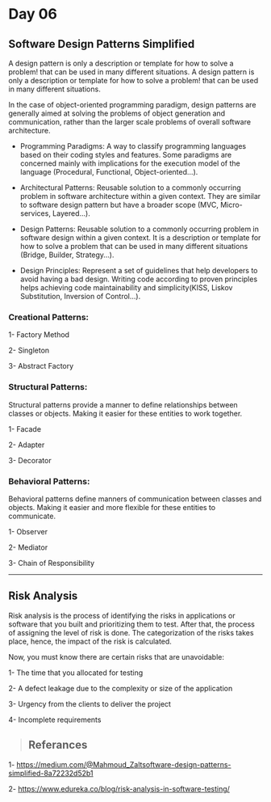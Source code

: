 # Day 06
## Software Design Patterns Simplified

A design pattern is only a description or template for how to solve a problem! that can be used in many different situations. A design pattern is only a description or template for how to solve a problem! that can be used in many different situations.

In the case of object-oriented programming paradigm, design patterns are generally aimed at solving the problems of object generation and communication, rather than the larger scale problems of overall software architecture. 

* Programming Paradigms: A way to classify programming languages based on their coding styles and features. Some paradigms are concerned mainly with implications for the execution model of the language (Procedural, Functional, Object-oriented…).

* Architectural Patterns: Reusable solution to a commonly occurring problem in software architecture within a given context. They are similar to software design pattern but have a broader scope (MVC, Micro-services, Layered...).

* Design Patterns: Reusable solution to a commonly occurring problem in software design within a given context. It is a description or template for how to solve a problem that can be used in many different situations (Bridge, Builder, Strategy…).

* Design Principles: Represent a set of guidelines that help developers to avoid having a bad design. Writing code according to proven principles helps achieving code maintainability and simplicity(KISS, Liskov Substitution, Inversion of Control…).

### Creational Patterns:

1- Factory Method

2- Singleton

3- Abstract Factory

### Structural Patterns:
Structural patterns provide a manner to define relationships between classes or objects. Making it easier for these entities to work together.

1- Facade

2- Adapter

3- Decorator

### Behavioral Patterns:

Behavioral patterns define manners of communication between classes and objects. Making it easier and more flexible for these entities to communicate.

1- Observer

2- Mediator

3- Chain of Responsibility

---
## Risk Analysis

Risk analysis is the process of identifying the risks in applications or software that you built and prioritizing them to test. After that, the process of assigning the level of risk is done. The categorization of the risks takes place, hence, the impact of the risk is calculated.

Now, you must know there are certain risks that are unavoidable:

1- The time that you allocated for testing

2- A defect leakage due to the complexity or size of the application

3- Urgency from the clients to deliver the project

4- Incomplete requirements

> ## Referances

1- https://medium.com/@Mahmoud_Zaltsoftware-design-patterns-simplified-8a72232d52b1

2- https://www.edureka.co/blog/risk-analysis-in-software-testing/